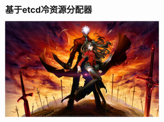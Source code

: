 基于etcd冷资源分配器
===============================

![fsn](https://github.com/qjpcpu/servant-cluster/raw/master/doc/fsn.jpeg)